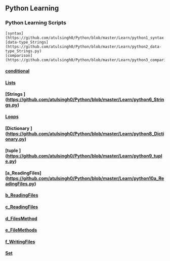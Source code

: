 ## Python Learning
### Python Learning Scripts

	[syntax](https://github.com/atulsingh0/Python/blob/master/Learn/python1_syntax.py)
	[data-type_Strings](https://github.com/atulsingh0/Python/blob/master/Learn/python2_data-type_Strings.py)
	[comparison] (https://github.com/atulsingh0/Python/blob/master/Learn/python3_comparison.py)
####	[conditional](https://github.com/atulsingh0/Python/blob/master/Learn/python4_conditional.py)
####	[Lists ](https://github.com/atulsingh0/Python/blob/master/Learn/python5_Lists.py)
####	[Strings ]	(https://github.com/atulsingh0/Python/blob/master/Learn/python6_Strings.py)
####	[Loops ](https://github.com/atulsingh0/Python/blob/master/Learn/python7_Loops.py)
####	[Dictionary ] (https://github.com/atulsingh0/Python/blob/master/Learn/python8_Dictionary.py)
####	[tuple ] (https://github.com/atulsingh0/Python/blob/master/Learn/python9_tuple.py)
####	[a_ReadingFiles] (https://github.com/atulsingh0/Python/blob/master/Learn/python10a_ReadingFiles.py)
####	[b_ReadingFiles](https://github.com/atulsingh0/Python/blob/master/Learn/python10b_ReadingFiles.py)
####	[c_ReadingFiles](https://github.com/atulsingh0/Python/blob/master/Learn/python10c_ReadingFiles.py)
####	[d_FilesMethod ](https://github.com/atulsingh0/Python/blob/master/Learn/python10d_FilesMethod.py)
####	[e_FileMethods ](https://github.com/atulsingh0/Python/blob/master/Learn/python10e_FileMethods.py)
####	[f_WritingFiles](https://github.com/atulsingh0/Python/blob/master/Learn/python10f_WritingFiles.py)
####	[Set](https://github.com/atulsingh0/Python/blob/master/Learn/python11_Set.py)
####	
####	
####	
####	
####	
